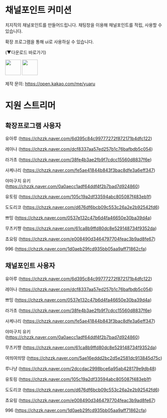 # 채널포인트 커미션
치지직의 채널포인트를 만들어드립니다. 
채팅창을 이용해 채널포인트를 적립, 사용할 수 있습니다. 

확장 프로그램을 통해 ui로 사용하실 수 있습니다. 

(▼다운로드 바로가기)

[<img src="https://github.com/user-attachments/assets/c3a90776-a208-46a3-b67f-866a5996d785" height="50"/>](https://chromewebstore.google.com/detail/유아루-채널포인트-확장/dmgdnjojiaiccccioggkgkkpnoahbiag)
[<img src="https://github.com/user-attachments/assets/d12acf9d-c07f-4dfe-96c9-687f32d40a90" height="50"/>](https://addons.mozilla.org/ko/firefox/addon/%EC%9C%A0%EC%95%84%EB%A3%A8-%EC%B1%84%EB%84%90%ED%8F%AC%EC%9D%B8%ED%8A%B8-%ED%99%95%EC%9E%A5/)



제작 문의: https://open.kakao.com/me/yuaru


# 지원 스트리머
## 확장프로그램 사용자
유아루 (https://chzzk.naver.com/6d395c84c99777272f872171b4dfc122)

레아나 (https://chzzk.naver.com/dcf8337aa57ed257b1c76bafbdb5c054)

라가초 (https://chzzk.naver.com/38fe4b3ae2fb9f7cdcc15560d8837f6e)

사케나리 (https://chzzk.naver.com/fe5ae41844b843f3bac8dfe3a6eff347)

야마구치 유키 (https://chzzk.naver.com/0a0aecc1adf64ddf4f2b7bad7d924860)

유토링 (https://chzzk.naver.com/105c19a2df33594abc805087f483eb1f)

도도리코 (https://chzzk.naver.com/d676df6bcb09c553c26a2e2b92542fd6)

쁘밍 (https://chzzk.naver.com/0537e132c47b6d4fa46650e30ba39d4a)

무츠키쨩 (https://chzzk.naver.com/61ca8b9ffd80dc8e529148734f9352da)

쵸요링 (https://chzzk.naver.com/e008490d3464797704feac3b9ad8fe67)

996 (https://chzzk.naver.com/1d0aeb29fcd935bb05aa9aff71862cfa)


## 채널포인트 사용자
유아루 (https://chzzk.naver.com/6d395c84c99777272f872171b4dfc122)

레아나 (https://chzzk.naver.com/dcf8337aa57ed257b1c76bafbdb5c054)

쁘밍 (https://chzzk.naver.com/0537e132c47b6d4fa46650e30ba39d4a)

라가초 (https://chzzk.naver.com/38fe4b3ae2fb9f7cdcc15560d8837f6e)

사케나리 (https://chzzk.naver.com/fe5ae41844b843f3bac8dfe3a6eff347)

야마구치 유키 (https://chzzk.naver.com/0a0aecc1adf64ddf4f2b7bad7d924860)

무츠키쨩 (https://chzzk.naver.com/61ca8b9ffd80dc8e529148734f9352da)

여믜여믜땅 (https://chzzk.naver.com/5ae16eddd2bc2d5e2581dc913845d75c)

루나냥 (https://chzzk.naver.com/2dccdac2998bce6a95ab428179e9db48)

유토링 (https://chzzk.naver.com/105c19a2df33594abc805087f483eb1f)

도도리코 (https://chzzk.naver.com/d676df6bcb09c553c26a2e2b92542fd6)

쵸요링 (https://chzzk.naver.com/e008490d3464797704feac3b9ad8fe67)

996 (https://chzzk.naver.com/1d0aeb29fcd935bb05aa9aff71862cfa)
